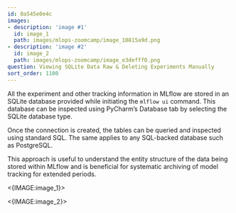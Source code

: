 ```yaml
---
id: 0a545e0e4c
images:
- description: 'image #1'
  id: image_1
  path: images/mlops-zoomcamp/image_10815a9d.png
- description: 'image #2'
  id: image_2
  path: images/mlops-zoomcamp/image_e3defff0.png
question: Viewing SQLite Data Raw & Deleting Experiments Manually
sort_order: 1100
---
```


All the experiment and other tracking information in MLflow are stored in an SQLite database provided while initiating the `mlflow ui` command. This database can be inspected using PyCharm’s Database tab by selecting the SQLite database type.

Once the connection is created, the tables can be queried and inspected using standard SQL. The same applies to any SQL-backed database such as PostgreSQL.

This approach is useful to understand the entity structure of the data being stored within MLflow and is beneficial for systematic archiving of model tracking for extended periods.

<{IMAGE:image_1}>

<{IMAGE:image_2}>
